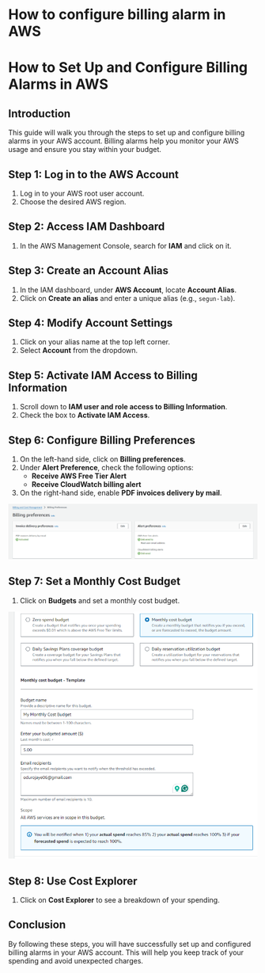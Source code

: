 # How to configure billing alarm in AWS

# How to Set Up and Configure Billing Alarms in AWS

## Introduction
This guide will walk you through the steps to set up and configure billing alarms in your AWS account. Billing alarms help you monitor your AWS usage and ensure you stay within your budget.

## Step 1: Log in to the AWS Account
1. Log in to your AWS root user account.
2. Choose the desired AWS region.

## Step 2: Access IAM Dashboard
1. In the AWS Management Console, search for **IAM** and click on it.
  

## Step 3: Create an Account Alias
1. In the IAM dashboard, under **AWS Account**, locate **Account Alias**.
2. Click on **Create an alias** and enter a unique alias (e.g., `segun-lab`).

## Step 4: Modify Account Settings
1. Click on your alias name at the top left corner.
2. Select **Account** from the dropdown.

## Step 5: Activate IAM Access to Billing Information
1. Scroll down to **IAM user and role access to Billing Information**.
2. Check the box to **Activate IAM Access**.


## Step 6: Configure Billing Preferences
1. On the left-hand side, click on **Billing preferences**.
2. Under **Alert Preference**, check the following options:
   - **Receive AWS Free Tier Alert**
   - **Receive CloudWatch billing alert**
3. On the right-hand side, enable **PDF invoices delivery by mail**.

![billing reference](images/01-billing-preference.png)

## Step 7: Set a Monthly Cost Budget
1. Click on **Budgets** and set a monthly cost budget.
  
![budget](images/02-budget.png)

## Step 8: Use Cost Explorer
1. Click on **Cost Explorer** to see a breakdown of your spending.


## Conclusion
By following these steps, you will have successfully set up and configured billing alarms in your AWS account. This will help you keep track of your spending and avoid unexpected charges.

